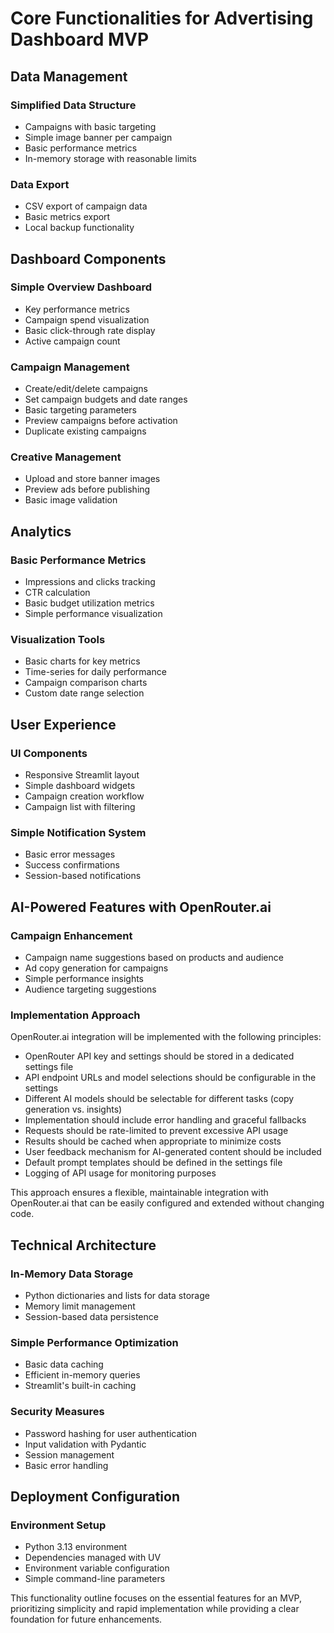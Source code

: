 # Core Functionalities for Advertising Dashboard MVP

## Data Management

### Simplified Data Structure

- Campaigns with basic targeting
- Simple image banner per campaign
- Basic performance metrics
- In-memory storage with reasonable limits

### Data Export

- CSV export of campaign data
- Basic metrics export
- Local backup functionality

## Dashboard Components

### Simple Overview Dashboard

- Key performance metrics
- Campaign spend visualization
- Basic click-through rate display
- Active campaign count

### Campaign Management

- Create/edit/delete campaigns
- Set campaign budgets and date ranges
- Basic targeting parameters
- Preview campaigns before activation
- Duplicate existing campaigns

### Creative Management

- Upload and store banner images
- Preview ads before publishing
- Basic image validation

## Analytics

### Basic Performance Metrics

- Impressions and clicks tracking
- CTR calculation
- Basic budget utilization metrics
- Simple performance visualization

### Visualization Tools

- Basic charts for key metrics
- Time-series for daily performance
- Campaign comparison charts
- Custom date range selection

## User Experience

### UI Components

- Responsive Streamlit layout
- Simple dashboard widgets
- Campaign creation workflow
- Campaign list with filtering

### Simple Notification System

- Basic error messages
- Success confirmations
- Session-based notifications

## AI-Powered Features with OpenRouter.ai

### Campaign Enhancement

- Campaign name suggestions based on products and audience
- Ad copy generation for campaigns
- Simple performance insights
- Audience targeting suggestions

### Implementation Approach

OpenRouter.ai integration will be implemented with the following principles:

- OpenRouter API key and settings should be stored in a dedicated settings file
- API endpoint URLs and model selections should be configurable in the settings
- Different AI models should be selectable for different tasks (copy generation vs. insights)
- Implementation should include error handling and graceful fallbacks
- Requests should be rate-limited to prevent excessive API usage
- Results should be cached when appropriate to minimize costs
- User feedback mechanism for AI-generated content should be included
- Default prompt templates should be defined in the settings file
- Logging of API usage for monitoring purposes

This approach ensures a flexible, maintainable integration with OpenRouter.ai that can be easily configured and extended without changing code.

## Technical Architecture

### In-Memory Data Storage

- Python dictionaries and lists for data storage
- Memory limit management
- Session-based data persistence

### Simple Performance Optimization

- Basic data caching
- Efficient in-memory queries
- Streamlit's built-in caching

### Security Measures

- Password hashing for user authentication
- Input validation with Pydantic
- Session management
- Basic error handling

## Deployment Configuration

### Environment Setup

- Python 3.13 environment
- Dependencies managed with UV
- Environment variable configuration
- Simple command-line parameters

This functionality outline focuses on the essential features for an MVP, prioritizing simplicity and rapid implementation while providing a clear foundation for future enhancements.
